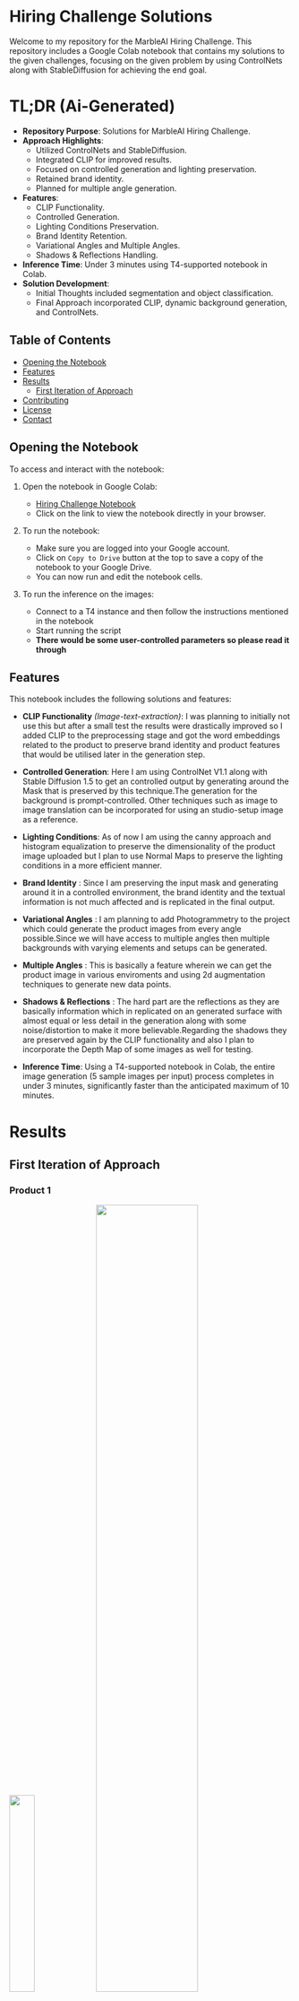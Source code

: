 # Hiring Challenge Solutions

Welcome to my repository for the MarbleAI Hiring Challenge. This repository includes a Google Colab notebook that contains my solutions to the given challenges, focusing on the given problem by using ControlNets along with StableDiffusion for achieving the end goal.
# TL;DR (Ai-Generated)
- **Repository Purpose**: Solutions for MarbleAI Hiring Challenge.
- **Approach Highlights**:
    - Utilized ControlNets and StableDiffusion.
    - Integrated CLIP for improved results.
    - Focused on controlled generation and lighting preservation.
    - Retained brand identity.
    - Planned for multiple angle generation.
- **Features**:
    - CLIP Functionality.
    - Controlled Generation.
    - Lighting Conditions Preservation.
    - Brand Identity Retention.
    - Variational Angles and Multiple Angles.
    - Shadows & Reflections Handling.
- **Inference Time**: Under 3 minutes using T4-supported notebook in Colab.
- **Solution Development**:
    - Initial Thoughts included segmentation and object classification.
    - Final Approach incorporated CLIP, dynamic background generation, and ControlNets.
## Table of Contents

- [Opening the Notebook](#opening-the-notebook)
- [Features](#features)
- [Results](#results)
   - [First Iteration of Approach](#first-iteration-of-approach)
- [Contributing](#contributing)
- [License](#license)
- [Contact](#contact)

## Opening the Notebook

To access and interact with the notebook:

1. Open the notebook in Google Colab:
   - [Hiring Challenge Notebook](https://github.com/ChitranshS/HiringChallenge-1/blob/main/Hiring_Challenge_2.ipynb)
   - Click on the link to view the notebook directly in your browser.

2. To run the notebook:
   - Make sure you are logged into your Google account.
   - Click on `Copy to Drive` button at the top to save a copy of the notebook to your Google Drive.
   - You can now run and edit the notebook cells.
3. To run the inference on the images:
   - Connect to a T4 instance and then follow the instructions mentioned in the notebook
   - Start running the script
   - **There would be some user-controlled parameters so please read it through**
  
## Features

This notebook includes the following solutions and features:

- **CLIP Functionality** _(Image-text-extraction)_: I was planning to initially not use this but after a small test the results were drastically improved so I added CLIP to the preprocessing stage and got the word embeddings related to the product to preserve brand identity and product features that would be utilised later in the generation step.
  
- **Controlled Generation**: Here I am using ControlNet V1.1 along with Stable Diffusion 1.5 to get an controlled output by generating around the Mask that is preserved by this technique.The generation for the background is prompt-controlled. Other techniques such as image to image translation can be incorporated for using an studio-setup image as a reference.
  
- **Lighting Conditions**: As of now I am using the canny approach and histogram equalization to preserve the dimensionality of the product image uploaded but I plan to use Normal Maps to preserve the lighting conditions in a more efficient manner.
  
- **Brand Identity** : Since I am preserving the input mask and generating around it in a controlled environment, the brand identity and the textual information is not much affected and is replicated in the final output.
  
- **Variational Angles** : I am planning to add Photogrammetry to the project which could generate the product images from every angle possible.Since we will have access to multiple angles then multiple backgrounds with varying elements and setups can be generated.

- **Multiple Angles** : This is basically a feature wherein we can get the product image in various enviroments and using 2d augmentation techniques to generate new data points. 
  
- **Shadows & Reflections** : The hard part are the reflections as they are basically information which in replicated on an generated surface with almost equal or less detail in the generation along with some noise/distortion to make it more believable.Regarding the shadows they are preserved again by the CLIP functionality and also I plan to incorporate the Depth Map of some images as well for testing.
  
- **Inference Time**: Using a T4-supported notebook in Colab, the entire image generation (5 sample images per input) process completes in under 3 minutes, significantly faster than the anticipated maximum of 10 minutes.

# Results
## First Iteration of Approach
### Product 1
<div>
   <img src ="https://github.com/ChitranshS/HiringChallenge-1/blob/main/assets/cat_file.png" width=30% height=30%>
<img src ="https://github.com/ChitranshS/HiringChallenge-1/blob/main/assets/variations.png" width=60% height=60%>
</div>

### Product 2
<div>
   <img src ="https://github.com/ChitranshS/HiringChallenge-1/blob/main/assets/product2.png" width=30% height=30%>
<img src ="https://github.com/ChitranshS/HiringChallenge-1/blob/main/assets/Product2Variations.png" width=60% height=60%>
</div>

### Product 3
<div>
   <img src ="https://github.com/ChitranshS/HiringChallenge-1/blob/main/assets/Product3.png" width=30% height=30%>
<img src ="https://github.com/ChitranshS/HiringChallenge-1/blob/main/assets/Product3Variations.png" width=60% height=60%>
</div>

### Product 4

<div >
<img src ="https://github.com/ChitranshS/HiringChallenge-1/blob/main/product4Variation/product4Variation.png" width=30% height=30%>
<img src ="https://github.com/ChitranshS/HiringChallenge-1/blob/main/assets/product4.png" width=60% height=60%>
</div>

### Product 5
<div>
<img src ="https://github.com/ChitranshS/HiringChallenge-1/blob/main/assets/product5.png" width=30% height=30%>
<img src ="https://github.com/ChitranshS/HiringChallenge-1/blob/main/assets/Product5Variations.png" width=60% height=60%>
</div>



# Second Iteration of Approach
### Product A
<div>

   <img src ="https://github.com/ChitranshS/HiringChallenge-1/blob/main/assets/images/camera-2.png" width=100% height=100%>
   <img src ="https://github.com/ChitranshS/HiringChallenge-1/blob/main/assets/images/camera-6.png" width=100% height=100%>
   
   <img src ="https://github.com/ChitranshS/HiringChallenge-1/blob/main/assets/images/camera-5.png" width=100% height=100%>
   <img src ="https://github.com/ChitranshS/HiringChallenge-1/blob/main/assets/images/camera-7.png" width=100% height=100%>

</div>

### Product B
<div>
      <img src ="https://github.com/ChitranshS/HiringChallenge-1/blob/main/assets/images/lotion-2.png" width=100% height=100%>
   <img src ="https://github.com/ChitranshS/HiringChallenge-1/blob/main/assets/images/lotion-5.png" width=100% height=100%>
   <img src ="https://github.com/ChitranshS/HiringChallenge-1/blob/main/assets/images/lotion-3.png" width=100% height=100%>
   <img src ="https://github.com/ChitranshS/HiringChallenge-1/blob/main/assets/images/lotion-4.png" width=100% height=100%>
</div>

### Product C (Mouse on my table)
<div>
     <img src ="https://github.com/ChitranshS/HiringChallenge-1/blob/main/assets/images/mouse-3.png" width=100% height=100%>
   <img src ="https://github.com/ChitranshS/HiringChallenge-1/blob/main/assets/images/mouse-5.png" width=100% height=100%>
</div>

### Product D

<div >
 <img src ="https://github.com/ChitranshS/HiringChallenge-1/blob/main/assets/images/ring-6.png" width=100% height=100%>
   <img src ="https://github.com/ChitranshS/HiringChallenge-1/blob/main/assets/images/ring-5.png" width=100% height=100%>
   
   <img src ="https://github.com/ChitranshS/HiringChallenge-1/blob/main/assets/images/ring-3.png" width=100% height=100%>
   <img src ="https://github.com/ChitranshS/HiringChallenge-1/blob/main/assets/images/ring-7.png" width=100% height=100%>
   <img src ="https://github.com/ChitranshS/HiringChallenge-1/blob/main/assets/images/ring-8.png" width=100% height=100%>

</div>

### Product E
<div>
   <img src ="https://github.com/ChitranshS/HiringChallenge-1/blob/main/assets/images/soap-1.png" width=100% height=100%>
   <img src ="https://github.com/ChitranshS/HiringChallenge-1/blob/main/assets/images/soap-2.png" width=100% height=100%>
   <img src ="https://github.com/ChitranshS/HiringChallenge-1/blob/main/assets/images/soap-5.png" width=100% height=100%>
</div>

### Product F
<div>
   <img src ="https://github.com/ChitranshS/HiringChallenge-1/blob/main/assets/images/shoes-1.png" width=100% height=100%>
   <img src ="https://github.com/ChitranshS/HiringChallenge-1/blob/main/assets/images/shoes-4.png" width=100% height=100%>
   <img src ="https://github.com/ChitranshS/HiringChallenge-1/blob/main/assets/images/shoes-5.png" width=100% height=100%>
   <img src ="https://github.com/ChitranshS/HiringChallenge-1/blob/main/assets/images/shoes-3.png" width=100% height=100%>

</div>

### Product G
<div>
   <img src ="https://github.com/ChitranshS/HiringChallenge-1/blob/main/assets/images/shaker-2.png" width=100% height=100%>
   <img src ="https://github.com/ChitranshS/HiringChallenge-1/blob/main/assets/images/shaker-4.png" width=100% height=100%>

</div>

## Solution/Approach
I will be discussing the chain of thought I had on the problems statement the first time I read it and also what I was able to implement and how much was I able to achieve in this small span of 2 days.
### Initial Thoughts (**You may skip the initial thoughts to see the final approach**)

- **1st step** : The user may upload any image of their liking meaning that we would required to segment the image to get the input image that we need to proceed ahead with. Using SAM by Meta or Mask-RCNN was my first thought but then I saw the sample inputs they were already easier to segment so I immediately skipped the segmentation part as it's easily managaeble.
- **2nd Step** : After we have access to the segmented image perform some detection and classify the object and perform some feature extraction which will make it easier to understand about the product and thus help in generating the AI-generated environment.
- **3rd Step** : To preserve the brand logo and identity use Specialised-OCR tools like tesseract or something else and further explore how to preserve this.
- **4th Step** : Finding techniques that can be utilized in performing the final act of the show. I found multiple techniques to perform the same task but each varying in it capabilities along with data and computation overheads.Some of them include textual inversion, outpainting and finally the winner ControlNets.
- **5th Step** : Understanding the requirements for the ControlNets and their applications with multiple models. Before finalising with Stable Diffusion 1.5 I researched on other models including OpenJourneyV4,DallEMini,DeepFloyd.
- **6th Step** :  I was also considering to explore latent diffusion as it also seems like a very similar technique with competent results but later I went ahead with SD1.5 due to time constraint on my half.
- **7th Step** : Enough research and architecture planning!! Now I started working on the pipeline and the steps that would be required to make this happen.
  
### Final Thoughs before Submission
- **1st Step** : Came to know about CLIP and then proceeded with it and then got amazing results in preserving the product features and then had an idea about dynamic background spaces.
- **2nd Step** : Implemented CLIP and then the embeddings attained from it were used to understand the product better thus generate an environment better suited to it along with good repetition penalty to avoid similar ideas for the virtual product environment.
- **3rd Step** : Used open source models such as LLama-3-70b for generating prompts for dynamic environment generation i.e. using Llama-3 to generate better and creative prompts based on the CLIP information along with high temperature parameter to get more better ideas and prompts for background generation.
- **4th Step** : Using the dynamic prompts generated by Llama-3 to now generate the background for our product image using the ControlNets. Using canny to preserve the physical features of the product thus mimicking the exact dimensionality in generation which would later help in replacement by masking.
- **5th Step** : Using the mask of the intial product image and the new generated image to merge them together under one image.
- **6th Step** : Resizing the mask to match the dimension of the generated image.
- **7th Step** : Testing the entire process for a small batch of products and getting results of generation well under 4 minutes provided we increase the creativity of the model. Under default settings the script performs the required taks well under two minutes.
## Contributing

If you have suggestions to improve this notebook, your contributions are welcome! Follow these steps:

1. Fork the Project
2. Create your Feature Branch (`git checkout -b feature/AmazingFeature`)
3. Commit your Changes (`git commit -m 'Add some AmazingFeature'`)
4. Push to the Branch (`git push origin feature/AmazingFeature`)
5. Open a Pull Request

## License

This project is licensed under the MIT License - see the [LICENSE](LICENSE) file for details.

## Contact

Chitransh Srivastava - [chitransh0210@gmail.com](mailto:chitransh0210@gmail.com)

Project Link: [https://github.com/ChitranshS/HiringChallenge-1](https://github.com/ChitranshS/HiringChallenge-1)
